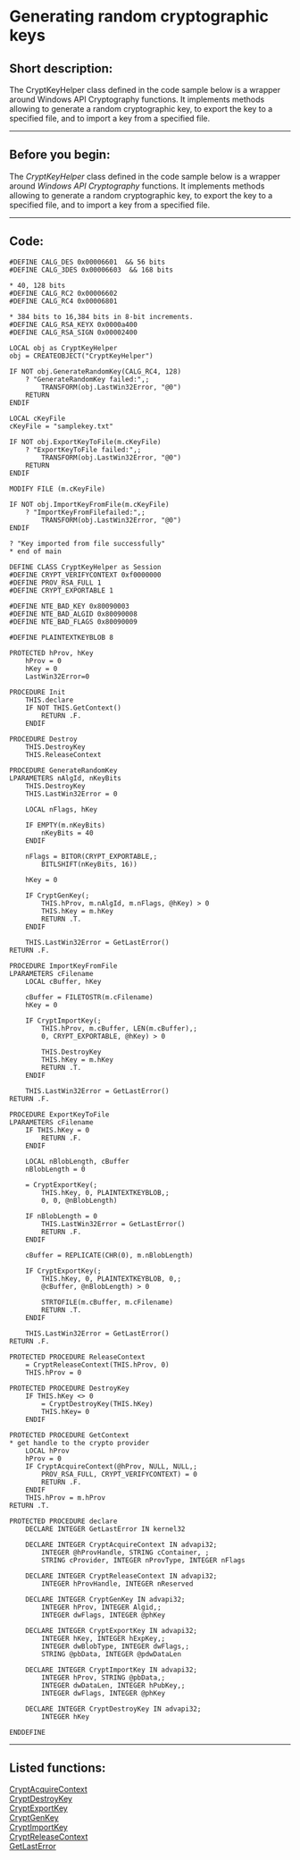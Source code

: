 <link rel="stylesheet" type="text/css" href="../css/win32api.css">  
<link rel="stylesheet" href="https://cdnjs.cloudflare.com/ajax/libs/font-awesome/4.7.0/css/font-awesome.min.css">

# Generating random cryptographic keys

## Short description:
The CryptKeyHelper class defined in the code sample below is a wrapper around Windows API Cryptography functions. It implements methods allowing to generate a random cryptographic key, to export the key to a specified file, and to import a key from a specified file.  
***  


## Before you begin:
The *CryptKeyHelper* class defined in the code sample below is a wrapper around *Windows API Cryptography* functions. It implements methods allowing to generate a random cryptographic key, to export the key to a specified file, and to import a key from a specified file.  
  
***  


## Code:
```foxpro  
#DEFINE CALG_DES 0x00006601  && 56 bits
#DEFINE CALG_3DES 0x00006603  && 168 bits

* 40, 128 bits
#DEFINE CALG_RC2 0x00006602
#DEFINE CALG_RC4 0x00006801

* 384 bits to 16,384 bits in 8-bit increments.
#DEFINE CALG_RSA_KEYX 0x0000a400
#DEFINE CALG_RSA_SIGN 0x00002400

LOCAL obj as CryptKeyHelper
obj = CREATEOBJECT("CryptKeyHelper")

IF NOT obj.GenerateRandomKey(CALG_RC4, 128)
	? "GenerateRandomKey failed:",;
		TRANSFORM(obj.LastWin32Error, "@0")
	RETURN
ENDIF

LOCAL cKeyFile
cKeyFile = "samplekey.txt"

IF NOT obj.ExportKeyToFile(m.cKeyFile)
	? "ExportKeyToFile failed:",;
		TRANSFORM(obj.LastWin32Error, "@0")
	RETURN
ENDIF

MODIFY FILE (m.cKeyFile)

IF NOT obj.ImportKeyFromFile(m.cKeyFile)
	? "ImportKeyFromFilefailed:",;
		TRANSFORM(obj.LastWin32Error, "@0")
ENDIF

? "Key imported from file successfully"
* end of main

DEFINE CLASS CryptKeyHelper as Session
#DEFINE CRYPT_VERIFYCONTEXT 0xf0000000
#DEFINE PROV_RSA_FULL 1
#DEFINE CRYPT_EXPORTABLE 1

#DEFINE NTE_BAD_KEY 0x80090003
#DEFINE NTE_BAD_ALGID 0x80090008
#DEFINE NTE_BAD_FLAGS 0x80090009

#DEFINE PLAINTEXTKEYBLOB 8

PROTECTED hProv, hKey
	hProv = 0
	hKey = 0
	LastWin32Error=0
	
PROCEDURE Init
	THIS.declare
	IF NOT THIS.GetContext()
		RETURN .F.
	ENDIF

PROCEDURE Destroy
	THIS.DestroyKey
	THIS.ReleaseContext

PROCEDURE GenerateRandomKey
LPARAMETERS nAlgId, nKeyBits
	THIS.DestroyKey
	THIS.LastWin32Error = 0

	LOCAL nFlags, hKey
	
	IF EMPTY(m.nKeyBits)
		nKeyBits = 40
	ENDIF
	
	nFlags = BITOR(CRYPT_EXPORTABLE,;
		BITLSHIFT(nKeyBits, 16))

	hKey = 0
	
	IF CryptGenKey(;
		THIS.hProv, m.nAlgId, m.nFlags, @hKey) > 0
		THIS.hKey = m.hKey
		RETURN .T.
	ENDIF

	THIS.LastWin32Error = GetLastError()
RETURN .F.

PROCEDURE ImportKeyFromFile
LPARAMETERS cFilename
	LOCAL cBuffer, hKey
	
	cBuffer = FILETOSTR(m.cFilename)
	hKey = 0
	
	IF CryptImportKey(;
		THIS.hProv, m.cBuffer, LEN(m.cBuffer),;
		0, CRYPT_EXPORTABLE, @hKey) > 0
	
		THIS.DestroyKey
		THIS.hKey = m.hKey
		RETURN .T.
	ENDIF

	THIS.LastWin32Error = GetLastError()
RETURN .F.

PROCEDURE ExportKeyToFile
LPARAMETERS cFilename
	IF THIS.hKey = 0
		RETURN .F.
	ENDIF
	
	LOCAL nBlobLength, cBuffer
	nBlobLength = 0

	= CryptExportKey(;
		THIS.hKey, 0, PLAINTEXTKEYBLOB,;
		0, 0, @nBlobLength)
		
	IF nBlobLength = 0
		THIS.LastWin32Error = GetLastError()
		RETURN .F.
	ENDIF
		
	cBuffer = REPLICATE(CHR(0), m.nBlobLength)

	IF CryptExportKey(;
		THIS.hKey, 0, PLAINTEXTKEYBLOB, 0,;
		@cBuffer, @nBlobLength) > 0

		STRTOFILE(m.cBuffer, m.cFilename)
		RETURN .T.
	ENDIF
	
	THIS.LastWin32Error = GetLastError()
RETURN .F.

PROTECTED PROCEDURE ReleaseContext
	= CryptReleaseContext(THIS.hProv, 0)
	THIS.hProv = 0

PROTECTED PROCEDURE DestroyKey
	IF THIS.hKey <> 0
		= CryptDestroyKey(THIS.hKey)
		THIS.hKey= 0
	ENDIF

PROTECTED PROCEDURE GetContext
* get handle to the crypto provider
	LOCAL hProv
	hProv = 0
	IF CryptAcquireContext(@hProv, NULL, NULL,;
		PROV_RSA_FULL, CRYPT_VERIFYCONTEXT) = 0
		RETURN .F.
	ENDIF
	THIS.hProv = m.hProv
RETURN .T.

PROTECTED PROCEDURE declare
	DECLARE INTEGER GetLastError IN kernel32

	DECLARE INTEGER CryptAcquireContext IN advapi32;
		INTEGER @hProvHandle, STRING cContainer, ;
		STRING cProvider, INTEGER nProvType, INTEGER nFlags

	DECLARE INTEGER CryptReleaseContext IN advapi32;
		INTEGER hProvHandle, INTEGER nReserved

	DECLARE INTEGER CryptGenKey IN advapi32;
		INTEGER hProv, INTEGER Algid,;
		INTEGER dwFlags, INTEGER @phKey

	DECLARE INTEGER CryptExportKey IN advapi32;
		INTEGER hKey, INTEGER hExpKey,;
		INTEGER dwBlobType, INTEGER dwFlags,;
		STRING @pbData, INTEGER @pdwDataLen

	DECLARE INTEGER CryptImportKey IN advapi32;
		INTEGER hProv, STRING @pbData,;
		INTEGER dwDataLen, INTEGER hPubKey,;
		INTEGER dwFlags, INTEGER @phKey

	DECLARE INTEGER CryptDestroyKey IN advapi32;
		INTEGER hKey

ENDDEFINE  
```  
***  


## Listed functions:
[CryptAcquireContext](../libraries/advapi32/CryptAcquireContext.md)  
[CryptDestroyKey](../libraries/advapi32/CryptDestroyKey.md)  
[CryptExportKey](../libraries/advapi32/CryptExportKey.md)  
[CryptGenKey](../libraries/advapi32/CryptGenKey.md)  
[CryptImportKey](../libraries/advapi32/CryptImportKey.md)  
[CryptReleaseContext](../libraries/advapi32/CryptReleaseContext.md)  
[GetLastError](../libraries/kernel32/GetLastError.md)  
